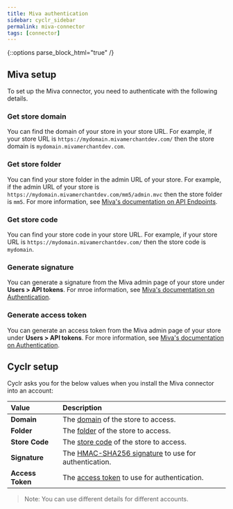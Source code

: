 ```yaml
---
title: Miva authentication
sidebar: cyclr_sidebar
permalink: miva-connector
tags: [connector]
---
```

{::options parse_block_html="true" /}
<section class="card">

## Miva setup

To set up the Miva connector, you need to authenticate with the following details.

<a link="get-store-domain"></a>

### Get store domain

You can find the domain of your store in your store URL. For example, if your store URL is `https://mydomain.mivamerchantdev.com/` then the store domain is `mydomain.mivamerchantdev.com`.

<a link="get-store-folder"></a>

### Get store folder

You can find your store folder in the admin URL of your store. For example, if the admin URL of your store is `https://mydomain.mivamerchantdev.com/mm5/admin.mvc` then the store folder is `mm5`. For more information, see [Miva's documentation on API Endpoints](https://docs.miva.com/json-api/#api-endpoint).

<a link="get-store-code"></a>

### Get store code

You can find your store code in your store URL. For example, if your store URL is `https://mydomain.mivamerchantdev.com/` then the store code is `mydomain`.

<a link="generate-signature"></a>

### Generate signature

You can generate a signature from the Miva admin page of your store under **Users > API tokens**. For mroe information, see [Miva's documentation on Authentication](https://docs.miva.com/json-api/#authentication).

<a link="generate-access-token"></a>

### Generate access token

You can generate an access token from the Miva admin page of your store under **Users > API tokens**. For more information, see [Miva's documentation on Authentication](https://docs.miva.com/json-api/#authentication).

</section>
<section class="card">
  
## Cyclr setup

Cyclr asks you for the below values when you install the Miva connector into an account:

| Value            | Description                                                  |
| :--------------- | :----------------------------------------------------------- |
| **Domain**      | The [domain](#get-store-domain) of the store to access.      |
| **Folder**       | The [folder](#get-store-folder) of the store to access.      |
| **Store Code**   | The [store code](#get-store-code) of the store to access.    |
| **Signature**    | The [HMAC-SHA256 signature](#generate-signature) to use for authentication. |
| **Access Token** | The [access token](#generate-access-token) to use for authentication. |

> Note: You can use different details for different accounts.

</section>
